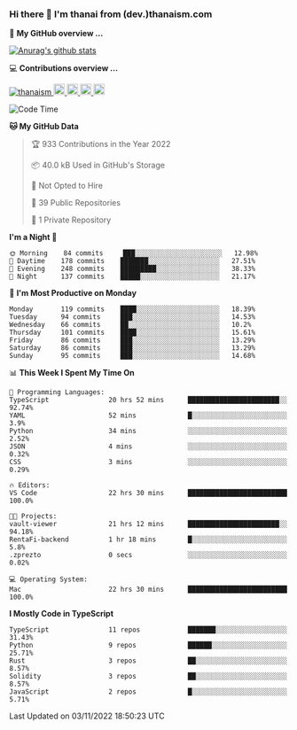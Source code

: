 ### Hi there 👋 I'm thanai from (dev.)thanaism.com

<!-- バッジ関連 -->
<!--
メイン：https://shields.io/category/social
GitHub view：https://github.com/antonkomarev/github-profile-views-counter
Qiita contributions：https://qiita.com/mikkame/items/f2c60d9caf8a8e38ec50
 -->

🍎 **My GitHub overview ...**

<!-- GitHubトロフィー -->
<!--
https://github.com/ryo-ma/github-profile-trophy
 -->

<!-- [![trophy](https://github-profile-trophy.vercel.app/?username=thanaism)](https://github.com/thanaism/thanaism) -->

<!-- GitHubステータス -->
<!--
https://github.com/anuraghazra/github-readme-stats
 -->

[![Anurag's github stats](https://github-readme-stats.vercel.app/api?username=thanaism&count_private=true&show_icons=true)](https://github.com/thanaism/thanaism)

<!-- [![ReadMe Card](https://github-readme-stats.vercel.app/api/pin/?username=thanaism&repo=thanaism)](https://github.com/thanaism/thanaism) -->

<!-- Skill icons -->
<!--
https://rahuldkjain.github.io/gh-profile-readme-generator/
 -->

💻 **Contributions overview ...**

<p align="left">

  <a href="https://github.com/thanaism/thanaism/">
    <img src="https://komarev.com/ghpvc/?username=thanaism" alt="thanaism" />
  </a>
  <a href="http://twitter.com/okinawa__noodle">
    <img height="20" src="https://img.shields.io/twitter/follow/okinawa__noodle?label=Twitter&logo=twitter&style=flat" />
  </a>
  <a href="https://github.com/thanaism">
    <img height="20" src="https://img.shields.io/github/followers/thanaism?label=follow&logo=github&style=flat" />
  </a>
  <!-- <a href="https://www.reddit.com/user/thanaism">
    <img height="20" src="https://img.shields.io/reddit/user-karma/combined/thanaism?label=Reddit&logo=reddit&style=flat" />
  </a>
  <a href="https://stackoverflow.com/users/5720201/thanaism">
    <img height="20" src="https://img.shields.io/stackexchange/stackoverflow/r/5720201?label=StackOverflow&logo=stack-overflow&style=flat" /> -->
  </a>
  <a href="http://qiita.com/thanai">
    <img height="20" src="https://qiita-badge.apiapi.app/s/thanai/posts.svg" />
  </a>
  <//qiita.com/thanai">
    <img height="20" src="https://qiita-badge.apiapi.app/s/thanai/contributions.svg" />
  </a>
</p>

<!--START_SECTION:waka-->
![Code Time](http://img.shields.io/badge/Code%20Time-1%2C069%20hrs%2050%20mins-blue)

**🐱 My GitHub Data** 

> 🏆 933 Contributions in the Year 2022
 > 
> 📦 40.0 kB Used in GitHub's Storage 
 > 
> 🚫 Not Opted to Hire
 > 
> 📜 39 Public Repositories 
 > 
> 🔑 1 Private Repository 
 > 
**I'm a Night 🦉** 

```text
🌞 Morning    84 commits     ███░░░░░░░░░░░░░░░░░░░░░░   12.98% 
🌆 Daytime    178 commits    ███████░░░░░░░░░░░░░░░░░░   27.51% 
🌃 Evening    248 commits    █████████░░░░░░░░░░░░░░░░   38.33% 
🌙 Night      137 commits    █████░░░░░░░░░░░░░░░░░░░░   21.17%

```
📅 **I'm Most Productive on Monday** 

```text
Monday       119 commits    ████░░░░░░░░░░░░░░░░░░░░░   18.39% 
Tuesday      94 commits     ███░░░░░░░░░░░░░░░░░░░░░░   14.53% 
Wednesday    66 commits     ██░░░░░░░░░░░░░░░░░░░░░░░   10.2% 
Thursday     101 commits    ████░░░░░░░░░░░░░░░░░░░░░   15.61% 
Friday       86 commits     ███░░░░░░░░░░░░░░░░░░░░░░   13.29% 
Saturday     86 commits     ███░░░░░░░░░░░░░░░░░░░░░░   13.29% 
Sunday       95 commits     ███░░░░░░░░░░░░░░░░░░░░░░   14.68%

```


📊 **This Week I Spent My Time On** 

```text
💬 Programming Languages: 
TypeScript               20 hrs 52 mins      ███████████████████████░░   92.74% 
YAML                     52 mins             █░░░░░░░░░░░░░░░░░░░░░░░░   3.9% 
Python                   34 mins             ░░░░░░░░░░░░░░░░░░░░░░░░░   2.52% 
JSON                     4 mins              ░░░░░░░░░░░░░░░░░░░░░░░░░   0.32% 
CSS                      3 mins              ░░░░░░░░░░░░░░░░░░░░░░░░░   0.29%

🔥 Editors: 
VS Code                  22 hrs 30 mins      █████████████████████████   100.0%

🐱‍💻 Projects: 
vault-viewer             21 hrs 12 mins      ███████████████████████░░   94.18% 
RentaFi-backend          1 hr 18 mins        █░░░░░░░░░░░░░░░░░░░░░░░░   5.8% 
.zprezto                 0 secs              ░░░░░░░░░░░░░░░░░░░░░░░░░   0.02%

💻 Operating System: 
Mac                      22 hrs 30 mins      █████████████████████████   100.0%

```

**I Mostly Code in TypeScript** 

```text
TypeScript               11 repos            ███████░░░░░░░░░░░░░░░░░░   31.43% 
Python                   9 repos             ██████░░░░░░░░░░░░░░░░░░░   25.71% 
Rust                     3 repos             ██░░░░░░░░░░░░░░░░░░░░░░░   8.57% 
Solidity                 3 repos             ██░░░░░░░░░░░░░░░░░░░░░░░   8.57% 
JavaScript               2 repos             █░░░░░░░░░░░░░░░░░░░░░░░░   5.71%

```



 Last Updated on 03/11/2022 18:50:23 UTC
<!--END_SECTION:waka-->
